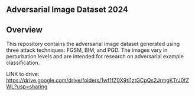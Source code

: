 ## Adversarial Image Dataset 2024 

## Overview
This repository contains the adversarial image dataset generated using three attack techniques: FGSM, BIM, and PGD. The images vary in perturbation levels and are intended for research on adversarial example classification.

LINK to drive: https://drive.google.com/drive/folders/1wf1fZ0X9ti1ztGCpQs2JrmgKTrJ0fZWL?usp=sharing
